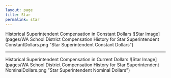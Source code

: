 ```yaml
---
layout: page
title: Star
permalink: star
---
```



Historical Superintendent Compensation in Constant Dollars
![Star Image](pages/WA School District Compensation History for Star Superintendent ConstantDollars.png "Star Superintendent Constant Dollars")

___

Historical Superintendent Compensation in Current Dollars
![Star Image](pages/WA School District Compensation History for Star Superintendent NominalDollars.png "Star Superintendent Nominal Dollars")